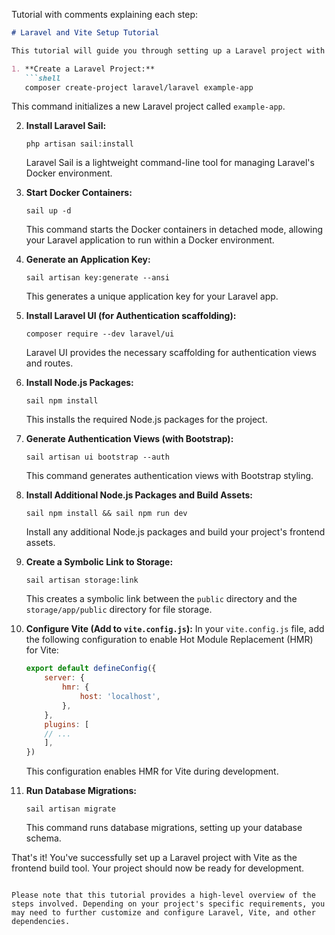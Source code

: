 Tutorial with comments explaining each step:

```markdown
# Laravel and Vite Setup Tutorial

This tutorial will guide you through setting up a Laravel project with Vite as the frontend build tool.

1. **Create a Laravel Project:**
   ```shell
   composer create-project laravel/laravel example-app
   ```
   This command initializes a new Laravel project called `example-app`.

2. **Install Laravel Sail:**
   ```shell
   php artisan sail:install
   ```
   Laravel Sail is a lightweight command-line tool for managing Laravel's Docker environment.

3. **Start Docker Containers:**
   ```shell
   sail up -d
   ```
   This command starts the Docker containers in detached mode, allowing your Laravel application to run within a Docker environment.

4. **Generate an Application Key:**
   ```shell
   sail artisan key:generate --ansi
   ```
   This generates a unique application key for your Laravel app.

5. **Install Laravel UI (for Authentication scaffolding):**
   ```shell
   composer require --dev laravel/ui
   ```
   Laravel UI provides the necessary scaffolding for authentication views and routes.

6. **Install Node.js Packages:**
   ```shell
   sail npm install
   ```
   This installs the required Node.js packages for the project.

7. **Generate Authentication Views (with Bootstrap):**
   ```shell
   sail artisan ui bootstrap --auth
   ```
   This command generates authentication views with Bootstrap styling.

8. **Install Additional Node.js Packages and Build Assets:**
   ```shell
   sail npm install && sail npm run dev
   ```
   Install any additional Node.js packages and build your project's frontend assets.

9. **Create a Symbolic Link to Storage:**
   ```shell
   sail artisan storage:link
   ```
   This creates a symbolic link between the `public` directory and the `storage/app/public` directory for file storage.

10. **Configure Vite (Add to `vite.config.js`):**
    In your `vite.config.js` file, add the following configuration to enable Hot Module Replacement (HMR) for Vite:
    ```javascript
    export default defineConfig({
        server: {
            hmr: {
                host: 'localhost',
            },
        },
        plugins: [
        // ...
        ],
    })
    ```
    This configuration enables HMR for Vite during development.

11. **Run Database Migrations:**
    ```shell
    sail artisan migrate
    ```
    This command runs database migrations, setting up your database schema.

That's it! You've successfully set up a Laravel project with Vite as the frontend build tool. Your project should now be ready for development.
```

Please note that this tutorial provides a high-level overview of the steps involved. Depending on your project's specific requirements, you may need to further customize and configure Laravel, Vite, and other dependencies.
